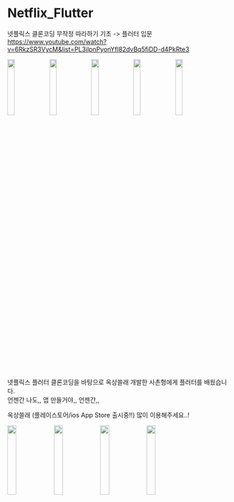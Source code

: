 # Netflix_Flutter

넷플릭스 클론코딩 무작정 따라하기 기초 -> 플러터 입문 <br>
https://www.youtube.com/watch?v=6RkzSR3VycM&list=PL3ilpnPyonYfl82dvBq5fiDD-d4PkRte3

<p>
  <img width="18%" src="https://user-images.githubusercontent.com/38518648/145704894-47df4029-23ca-47b5-809e-4480a61b9425.png"/>
  <img width="18%" src="https://user-images.githubusercontent.com/38518648/145704899-6a7595bf-34e1-4089-8c4b-fe3e08525f5c.png"/>
  <img width="18%" src="https://user-images.githubusercontent.com/38518648/145704911-24256af8-8eb7-4ec4-8173-30f5b2682018.png"/>
  <img width="18%" src="https://user-images.githubusercontent.com/38518648/145704929-cb53ee86-8567-4413-b010-ceee4fd9c44e.png"/>
  <img width="18%" src="https://user-images.githubusercontent.com/38518648/145705037-a7765fe4-56de-4d0d-8936-601b11e433d6.png"/>
</p>

넷플릭스 플러터 클론코딩을 바탕으로 옥상쓸래 개발한 사촌형에게 플러터를 배웠습니다. <br>
언젠간 나도,, 앱 만들거야,, 언젠간,,<br>

옥상쓸래 (플레이스토어/ios App Store 출시중!!) 많이 이용해주세요..! <br>

<p>
<img width="20%" src="https://user-images.githubusercontent.com/38518648/145704664-6befacaa-16f2-4c1b-9723-dbcfe928af7e.png"/>
<img width="20%" src="https://user-images.githubusercontent.com/38518648/145704668-0e95b0ac-9c3e-4b25-a6fb-f56b22d935f6.png"/>
<img width="20%" src="https://user-images.githubusercontent.com/38518648/145704695-e9401749-390d-426a-bcce-5bcccf3a1120.png"/>
<img width="20%" src="https://user-images.githubusercontent.com/38518648/166393665-0d84435a-5b6d-4c53-b3e9-2fd6b780097d.jpg"/>
</p>
